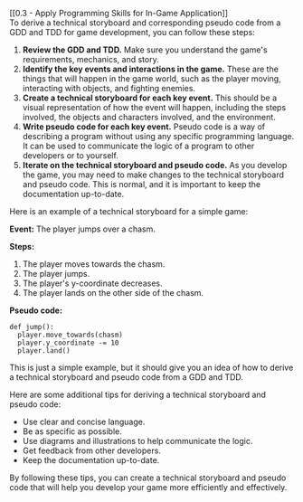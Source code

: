 [[0.3 - Apply Programming Skills for In-Game Application]]  
To derive a technical storyboard and corresponding pseudo code from a GDD and TDD for game development, you can follow these steps:

1. **Review the GDD and TDD.** Make sure you understand the game's requirements, mechanics, and story.
2. **Identify the key events and interactions in the game.** These are the things that will happen in the game world, such as the player moving, interacting with objects, and fighting enemies.
3. **Create a technical storyboard for each key event.** This should be a visual representation of how the event will happen, including the steps involved, the objects and characters involved, and the environment.
4. **Write pseudo code for each key event.** Pseudo code is a way of describing a program without using any specific programming language. It can be used to communicate the logic of a program to other developers or to yourself.
5. **Iterate on the technical storyboard and pseudo code.** As you develop the game, you may need to make changes to the technical storyboard and pseudo code. This is normal, and it is important to keep the documentation up-to-date.

Here is an example of a technical storyboard for a simple game:

**Event:** The player jumps over a chasm.

**Steps:**

1. The player moves towards the chasm.
2. The player jumps.
3. The player's y-coordinate decreases.
4. The player lands on the other side of the chasm.

**Pseudo code:**

```
def jump():
  player.move_towards(chasm)
  player.y_coordinate -= 10
  player.land()
```

This is just a simple example, but it should give you an idea of how to derive a technical storyboard and pseudo code from a GDD and TDD.

Here are some additional tips for deriving a technical storyboard and pseudo code:

- Use clear and concise language.
- Be as specific as possible.
- Use diagrams and illustrations to help communicate the logic.
- Get feedback from other developers.
- Keep the documentation up-to-date.

By following these tips, you can create a technical storyboard and pseudo code that will help you develop your game more efficiently and effectively.